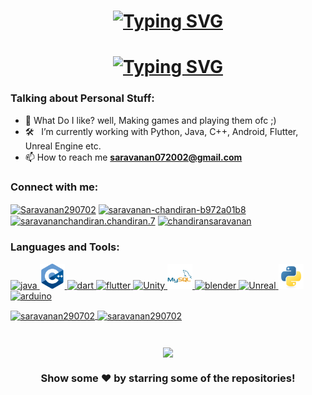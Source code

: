 
<h1 align="center">
<a href="https://git.io/typing-svg"><img src="https://readme-typing-svg.demolab.com?font=Fira+Code&pause=1000&color=F7F7F7&width=435&lines=Hello+there%2C+Saravanan+Here........;Glad+you+are+here" alt="Typing SVG" /></a>
</h1>
<h1 align="center">
<a href="https://git.io/typing-svg"><img src="https://readme-typing-svg.demolab.com?font=Fira+Code&pause=1000&color=F72F2F&width=435&lines=Exploring+Machine+and+Deep+Learning!;Delving+into+Game+Development!!;Pursuing+App+Development+Expertise!!!" alt="Typing SVG" /></a>
</h1>

### Talking about Personal Stuff:
- 👾 What Do I like? well, Making games and playing them ofc ;)
- 🛠 &nbsp; I’m currently working with Python, Java, C++, Android, Flutter, Unreal Engine etc.
- 📫 How to reach me **saravanan072002@gmail.com**
  
<h3 align="left">Connect with me:</h3>
<p align="left">
<a href="https://twitter.com/Saravanan290702" target="blank"><img align="center" src="https://raw.githubusercontent.com/rahuldkjain/github-profile-readme-generator/master/src/images/icons/Social/twitter.svg" alt="Saravanan290702" height="30" width="40" /></a>
<a href="https://www.linkedin.com/in/saravanan-chandiran-b972a01b8/" target="blank"><img align="center" src="https://raw.githubusercontent.com/rahuldkjain/github-profile-readme-generator/master/src/images/icons/Social/linked-in-alt.svg" alt="saravanan-chandiran-b972a01b8" height="30" width="40" /></a>
<a href="https://www.facebook.com/saravananchandiran.chandiran.7/" target="blank"><img align="center" src="https://raw.githubusercontent.com/rahuldkjain/github-profile-readme-generator/master/src/images/icons/Social/facebook.svg" alt="saravananchandiran.chandiran.7" height="30" width="40" /></a>
<a href="https://www.instagram.com/chandiransaravanan/" target="blank"><img align="center" src="https://raw.githubusercontent.com/rahuldkjain/github-profile-readme-generator/master/src/images/icons/Social/instagram.svg" alt="chandiransaravanan" height="30" width="40" /></a>
</p>

<h3 align="left">Languages and Tools:</h3>
<p align="left"> <a href="https://www.java.com/en/" target="_blank" rel="noreferrer"> <img src="https://cdn.jsdelivr.net/gh/devicons/devicon/icons/java/java-original-wordmark.svg" alt="java" width="40" height="40"/> </a> <a href="https://www.w3schools.com/cpp/" target="_blank" rel="noreferrer"> <img src="https://raw.githubusercontent.com/devicons/devicon/master/icons/cplusplus/cplusplus-original.svg" alt="cplusplus" width="40" height="40"/> </a> <a href="https://dart.dev" target="_blank" rel="noreferrer"> <img src="https://www.vectorlogo.zone/logos/dartlang/dartlang-icon.svg" alt="dart" width="40" height="40"/> </a> <a href="https://flutter.dev" target="_blank" rel="noreferrer"> <img src="https://www.vectorlogo.zone/logos/flutterio/flutterio-icon.svg" alt="flutter" width="40" height="40"/> </a> <a href="https://unity.com/" target="_blank" rel="noreferrer"> <img src="https://www.vectorlogo.zone/logos/unity3d/unity3d-ar21.svg" alt="Unity" width="60" height="40"/> </a> <a href="https://www.mysql.com/" target="_blank" rel="noreferrer"> <img src="https://raw.githubusercontent.com/devicons/devicon/master/icons/mysql/mysql-original-wordmark.svg" alt="mysql" width="40" height="40"/> </a> <a href="https://www.blender.org/" target="_blank" rel="noreferrer"> <img src="https://cdn.jsdelivr.net/gh/devicons/devicon/icons/blender/blender-original-wordmark.svg"/ alt="blender" width="60" height="70"/> </a> <a href="https://www.unrealengine.com/en-US" target="_blank" rel="noreferrer"> <img src="https://cdn.jsdelivr.net/gh/devicons/devicon/icons/unrealengine/unrealengine-original-wordmark.svg" alt="Unreal" width="60" height="60"/> </a> <a href="https://www.python.org" target="_blank" rel="noreferrer"> <img src="https://raw.githubusercontent.com/devicons/devicon/master/icons/python/python-original.svg" alt="python" width="40" height="40"/> </a> <a href="https://www.arduino.cc/" target="_blank" rel="noreferrer"> <img src="https://cdn.worldvectorlogo.com/logos/arduino-1.svg" alt="arduino" width="40" height="40"/> </a> </p>

<a href="https://github.com/anuraghazra/github-readme-stats">
<img height=200 align="center" src="https://github-readme-stats.vercel.app/api?username=saravanan290702&show_icons=true&locale=en&theme=radical" alt="saravanan290702" />
</a>
<a href="https://github.com/anuraghazra/convoychat">
<img height=200 align="center" src="https://github-readme-stats.vercel.app/api/top-langs/?username=saravanan290702&layout=compact&theme=radical&langs_count=8&card_width=320" alt="saravanan290702" />
</a>

#
<div align="center">
<img src="https://i.pinimg.com/originals/8d/4b/77/8d4b77c44b7a68c0fd609411e2c0ec3c.gif" align="center">
</div>
<div align="center">

### Show some ❤️ by starring some of the repositories!

</div>
